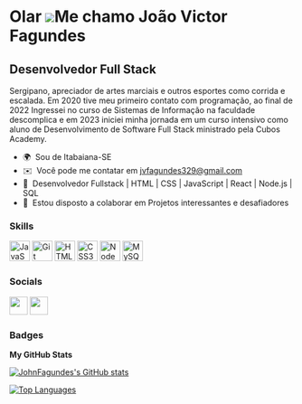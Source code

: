 Olar ![](https://user-images.githubusercontent.com/18350557/176309783-0785949b-9127-417c-8b55-ab5a4333674e.gif)Me chamo João Victor Fagundes
============================================================================================================================================

Desenvolvedor Full Stack
------------------------

Sergipano, apreciador de artes marciais e outros esportes como corrida e escalada. Em 2020 tive meu primeiro contato com programação, ao final de 2022 Ingressei no curso de Sistemas de Informação na faculdade descomplica e em 2023 iniciei minha jornada em um curso intensivo como aluno de Desenvolvimento de Software Full Stack ministrado pela Cubos Academy.

* 🌍  Sou de Itabaiana-SE
* ✉️  Você pode me contatar em [jvfagundes329@gmail.com](mailto:jvfagundes329@gmail.com)
* 🧠  Desenvolvedor Fullstack | HTML | CSS | JavaScript | React | Node.js | SQL
* 🤝  Estou disposto a colaborar em Projetos interessantes e desafiadores

### Skills


<p align="left">
<a href="https://developer.mozilla.org/en-US/docs/Web/JavaScript" target="_blank" rel="noreferrer"><img src="https://raw.githubusercontent.com/danielcranney/readme-generator/main/public/icons/skills/javascript-colored.svg" width="36" height="36" alt="JavaScript" /></a>
<a href="https://git-scm.com/" target="_blank" rel="noreferrer"><img src="https://raw.githubusercontent.com/danielcranney/readme-generator/main/public/icons/skills/git-colored.svg" width="36" height="36" alt="Git" /></a>
<a href="https://developer.mozilla.org/en-US/docs/Glossary/HTML5" target="_blank" rel="noreferrer"><img src="https://raw.githubusercontent.com/danielcranney/readme-generator/main/public/icons/skills/html5-colored.svg" width="36" height="36" alt="HTML5" /></a>
<a href="https://www.w3.org/TR/CSS/#css" target="_blank" rel="noreferrer"><img src="https://raw.githubusercontent.com/danielcranney/readme-generator/main/public/icons/skills/css3-colored.svg" width="36" height="36" alt="CSS3" /></a>
<a href="https://nodejs.org/en/" target="_blank" rel="noreferrer"><img src="https://raw.githubusercontent.com/danielcranney/readme-generator/main/public/icons/skills/nodejs-colored.svg" width="36" height="36" alt="NodeJS" /></a>
<a href="https://www.mysql.com/" target="_blank" rel="noreferrer"><img src="https://raw.githubusercontent.com/danielcranney/readme-generator/main/public/icons/skills/mysql-colored.svg" width="36" height="36" alt="MySQL" /></a>
</p>


### Socials

<p align="left"> <a href="https://www.github.com/JohnFagundes" target="_blank" rel="noreferrer"><img src="https://raw.githubusercontent.com/danielcranney/readme-generator/main/public/icons/socials/github-dark.svg" width="32" height="32" /></a> <a href="https://www.linkedin.com/in/joão-victor-fagundes-8252b5252/" target="_blank" rel="noreferrer"><img src="https://raw.githubusercontent.com/danielcranney/readme-generator/main/public/icons/socials/linkedin.svg" width="32" height="32" /></a></p>

### Badges

<b>My GitHub Stats</b>

<a href="http://www.github.com/JohnFagundes"><img src="https://github-readme-stats.vercel.app/api?username=JohnFagundes&show_icons=true&hide=&count_private=true&title_color=0891b2&text_color=ffffff&icon_color=0891b2&bg_color=1c1917&hide_border=true&show_icons=true" alt="JohnFagundes's GitHub stats" /></a>

<a href="https://github.com/JohnFagundes" align="left"><img src="https://github-readme-stats.vercel.app/api/top-langs/?username=JohnFagundes&langs_count=10&title_color=0891b2&text_color=ffffff&icon_color=0891b2&bg_color=1c1917&hide_border=true&locale=en&custom_title=Top%20%Languages" alt="Top Languages" /></a>
